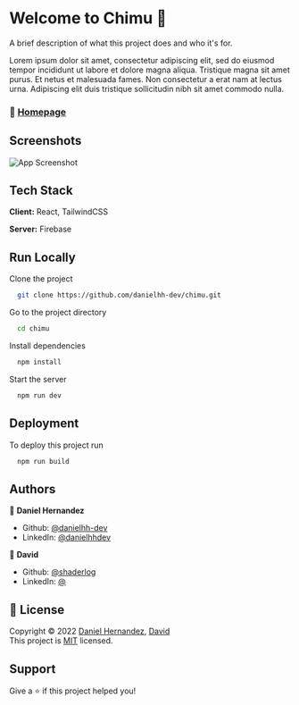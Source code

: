 
# Welcome to Chimu 👋

A brief description of what this project does and who it's for.

Lorem ipsum dolor sit amet, consectetur adipiscing elit, sed do eiusmod tempor incididunt ut labore et dolore magna aliqua. Tristique magna sit amet purus. Et netus et malesuada fames. Non consectetur a erat nam at lectus urna. Adipiscing elit duis tristique sollicitudin nibh sit amet commodo nulla.

### 🔗 [Homepage](https://chimu.netlify.app)


## Screenshots

![App Screenshot](https://images.hola.com/imagenes/mascotas/20180925130054/consejos-para-cuidar-a-un-gatito-recien-nacido-cs/0-601-526/cuidardgatito-t.jpg)


## Tech Stack

**Client:** React, TailwindCSS

**Server:** Firebase


## Run Locally

Clone the project

```bash
  git clone https://github.com/danielhh-dev/chimu.git
```

Go to the project directory

```bash
  cd chimu
```

Install dependencies

```bash
  npm install
```

Start the server

```bash
  npm run dev
```


## Deployment

To deploy this project run

```bash
  npm run build
```


## Authors

👤 **Daniel Hernandez**
- Github: [@danielhh-dev](https://github.com/danielhh-dev)
- LinkedIn: [@danielhhdev](https://linkedin.com/in/danielhhdev)

👤 **David**
- Github: [@shaderlog](https://github.com/shaderlog)
- LinkedIn: [@](https://linkedin.com/in/)


## 📝 License

Copyright © 2022 [Daniel Hernandez](https://github.com/danielhh-dev), [David](https://github.com/shaderlog)\
This project is [MIT](https://github.com/danielhh-dev/Batata/blob/master/LICENSE) licensed.


## Support

Give a ⭐️ if this project helped you!

